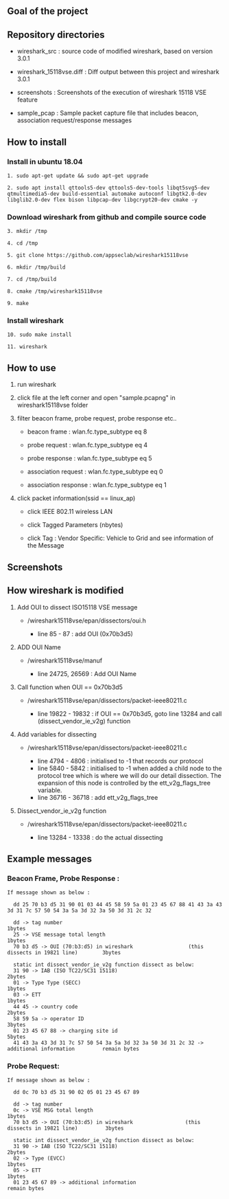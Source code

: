 Goal of the project
------------


Repository directories
------------

- wireshark_src : source code of modified wireshark, based on version 3.0.1

- wireshark_15118vse.diff : Diff output between this project and wireshark 3.0.1

- screenshots : Screenshots of the execution of wireshark 15118 VSE feature

- sample_pcap : Sample packet capture file that includes beacon, association request/response messages

How to install
------------

### Install in ubuntu 18.04

~~~
1. sudo apt-get update && sudo apt-get upgrade

2. sudo apt install qttools5-dev qttools5-dev-tools libqt5svg5-dev qtmultimedia5-dev build-essential automake autoconf libgtk2.0-dev libglib2.0-dev flex bison libpcap-dev libgcrypt20-dev cmake -y
~~~

### Download wireshark from github and compile source code

~~~
3. mkdir /tmp

4. cd /tmp

5. git clone https://github.com/appseclab/wireshark15118vse

6. mkdir /tmp/build

7. cd /tmp/build

8. cmake /tmp/wireshark15118vse

9. make
~~~

### Install wireshark

~~~
10. sudo make install

11. wireshark
~~~

How to use
------------

1. run wireshark

2. click file at the left corner and open "sample.pcapng" in wireshark15118vse folder

3. filter beacon frame, probe request, probe response etc..

	* beacon frame : wlan.fc.type_subtype eq 8

	* probe request : wlan.fc.type_subtype eq 4

	* probe response : wlan.fc.type_subtype eq 5

	* association request : wlan.fc.type_subtype eq 0

	* association response : wlan.fc.type_subtype eq 1

4. click packet information(ssid == linux_ap)

	* click IEEE 802.11 wireless LAN

	* click Tagged Parameters (nbytes)

	* click Tag : Vendor Specific: Vehicle to Grid and see information of the Message

Screenshots
------------



How wireshark is modified
------------

1. Add OUI to dissect ISO15118 VSE message

    * /wireshark15118vse/epan/dissectors/oui.h

      * line 85 - 87 : add OUI (0x70b3d5)

2. ADD OUI Name

    * /wireshark15118vse/manuf

      * line 24725, 26569 :  Add OUI Name

3. Call function when OUI == 0x70b3d5

    * /wireshark15118vse/epan/dissectors/packet-ieee80211.c

      * line 19822 - 19832 :  if OUI == 0x70b3d5, goto line 13284 and call (dissect_vendor_ie_v2g) function


4. Add variables for dissecting

    * /wireshark15118vse/epan/dissectors/packet-ieee80211.c

      * line 4794 - 4806 :  initialised to -1 that records our protocol
      * line 5840 - 5842 :  initialised to -1 when added a child node to the protocol tree which is where we will do our detail dissection.
                            The expansion of this node is controlled by the ett_v2g_flags_tree variable.
      * line 36716 - 36718 :  add ett_v2g_flags_tree

5. Dissect_vendor_ie_v2g function

    * /wireshark15118vse/epan/dissectors/packet-ieee80211.c

      * line 13284 - 13338 :  do the actual dissecting

Example messages
------------

### Beacon Frame, Probe Response :

~~~
If message shown as below :

  dd 25 70 b3 d5 31 90 01 03 44 45 58 59 5a 01 23 45 67 88 41 43 3a 43 3d 31 7c 57 50 54 3a 5a 3d 32 3a 50 3d 31 2c 32

  dd -> tag number                                                                              1bytes
  25 -> VSE message total length                                                                1bytes
  70 b3 d5 -> OUI (70:b3:d5) in wireshark                  (this dissects in 19821 line)        3bytes

  static int dissect_vendor_ie_v2g function dissect as below:
  31 90 -> IAB (ISO TC22/SC31 15118)                                                            2bytes
  01 -> Type Type (SECC)                                                                        1bytes
  03 -> ETT                                                                                     1bytes
  44 45 -> country code                                                                         2bytes
  58 59 5a -> operator ID                                                                       3bytes
  01 23 45 67 88 -> charging site id                                                            5bytes
  41 43 3a 43 3d 31 7c 57 50 54 3a 5a 3d 32 3a 50 3d 31 2c 32 -> additional information         remain bytes
~~~

### Probe Request:

~~~
If message shown as below :

  dd 0c 70 b3 d5 31 90 02 05 01 23 45 67 89

  dd -> tag number
  0c -> VSE MSG total length                                                                    1bytes
  70 b3 d5 -> OUI (70:b3:d5) in wireshark                 (this dissects in 19821 line)         3bytes

  static int dissect_vendor_ie_v2g function dissect as below:
  31 90 -> IAB (ISO TC22/SC31 15118)                                                            2bytes
  02 -> Type (EVCC)                                                                             1bytes
  05 -> ETT                                                                                     1bytes
  01 23 45 67 89 -> additional information                                                      remain bytes
~~~
